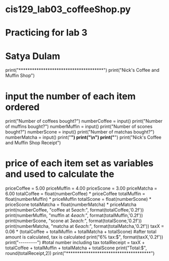 # cis129_lab03_coffeeShop.py
# Practicing for lab 3
# Satya Dulam
print("**************************************")
print("Nick's Coffee and Muffin Shop")
# input the number of each item ordered
print("Number of coffees bought?")
numberCoffee = input()
print("Number of muffins bought?")
numberMuffin = input()
print("Number of scones bought?") 
numberScone = input()
print("Number of matchas bought?")
numberMatcha = input()
print("**************************************")
print("\n")
print("**************************************")
print("Nick's Coffee and Muffin Shop Receipt")
# price of each item set as variables and used to calculate the 
priceCoffee = 5.00
priceMuffin = 4.00
priceScone = 3.00
priceMatcha = 6.00
totalCoffee = float(numberCoffee) * priceCoffee
totalMuffin = float(numberMuffin) * priceMuffin
totalScone = float(numberScone) * priceScone
totalMatcha = float(numberMatcha) * priceMatcha
print(numberCoffee, "coffee at $5 each:$", format(totalCoffee,'0.2f'))
print(numberMuffin, "muffin at $4 each:$", format(totalMuffin,'0.2f'))
print(numberScone, "scone at $3 each:$", format(totalScone,'0.2f'))
print(numberMatcha, "matcha at $6 each:$", format(totalMatcha,'0.2f'))
taxX = 0.06 * (totalCoffee + totalMuffin + totalMatcha + totalScone)
#after total amount is calculated, tax is calculated
print("6% tax:$", format(taxX,'0.2f'))
print("---------")
#total number including tax 
totalReceipt = taxX + totalCoffee + totalMuffin + totalMatcha + totalScone
print("Total:$", round(totalReceipt,2))
print("**************************************")
